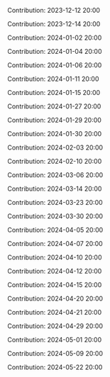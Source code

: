 Contribution: 2023-12-12 20:00

Contribution: 2023-12-14 20:00

Contribution: 2024-01-02 20:00

Contribution: 2024-01-04 20:00

Contribution: 2024-01-06 20:00

Contribution: 2024-01-11 20:00

Contribution: 2024-01-15 20:00

Contribution: 2024-01-27 20:00

Contribution: 2024-01-29 20:00

Contribution: 2024-01-30 20:00

Contribution: 2024-02-03 20:00

Contribution: 2024-02-10 20:00

Contribution: 2024-03-06 20:00

Contribution: 2024-03-14 20:00

Contribution: 2024-03-23 20:00

Contribution: 2024-03-30 20:00

Contribution: 2024-04-05 20:00

Contribution: 2024-04-07 20:00

Contribution: 2024-04-10 20:00

Contribution: 2024-04-12 20:00

Contribution: 2024-04-15 20:00

Contribution: 2024-04-20 20:00

Contribution: 2024-04-21 20:00

Contribution: 2024-04-29 20:00

Contribution: 2024-05-01 20:00

Contribution: 2024-05-09 20:00

Contribution: 2024-05-22 20:00

